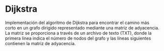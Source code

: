 # Dijkstra
Implementación del algoritmo de Dijkstra para encontrar el camino más corto en un grafo dirigido representado mediante una matriz de adyacencia. La matriz se proporciona a través de un archivo de texto (TXT), donde la primera línea indica el número de nodos del grafo y las líneas siguientes contienen la matriz de adyacencia.
